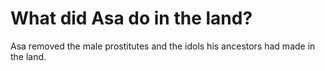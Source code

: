 # What did Asa do in the land?

Asa removed the male prostitutes and the idols his ancestors had made in the land.
